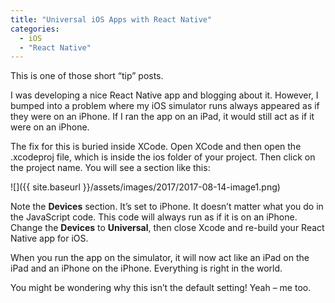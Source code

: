```yaml
---
title: "Universal iOS Apps with React Native"
categories:
  - iOS
  - "React Native"
---
```


This is one of those short “tip” posts.

I was developing a nice React Native app and blogging about it. However, I bumped into a problem where my iOS simulator runs always appeared as if they were on an iPhone. If I ran the app on an iPad, it would still act as if it were on an iPhone.

The fix for this is buried inside XCode. Open XCode and then open the .xcodeproj file, which is inside the ios folder of your project. Then click on the project name. You will see a section like this:

![]({{ site.baseurl }}/assets/images/2017/2017-08-14-image1.png)

Note the **Devices** section. It’s set to iPhone. It doesn’t matter what you do in the JavaScript code. This code will always run as if it is on an iPhone. Change the **Devices** to **Universal**, then close Xcode and re-build your React Native app for iOS.

When you run the app on the simulator, it will now act like an iPad on the iPad and an iPhone on the iPhone. Everything is right in the world.

You might be wondering why this isn’t the default setting! Yeah – me too.
